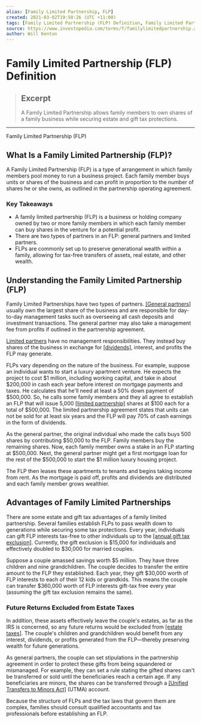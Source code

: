 ```yaml
---
alias: [Family Limited Partnership, FLP]
created: 2021-03-02T19:50:26 (UTC +11:00)
tags: [Family Limited Partnership (FLP) Definition, Family Limited Partnership (FLP)]
source: https://www.investopedia.com/terms/f/familylimitedpartnership.asp
author: Will Kenton
---
```


# Family Limited Partnership (FLP) Definition

> ## Excerpt
> A Family Limited Partnership allows family members to own shares of a family business while securing estate and gift tax protections.

---

Family Limited Partnership (FLP)
## What Is a Family Limited Partnership (FLP)?

A Family Limited Partnership (FLP) is a type of arrangement in which family members pool money to run a business project. Each family member buys units or shares of the business and can profit in proportion to the number of shares he or she owns, as outlined in the partnership operating agreement.

### Key Takeaways

-   A family limited partnership (FLP) is a business or holding company owned by two or more family members in which each family member can buy shares in the venture for a potential profit.
-   There are two types of partners in an FLP: general partners and limited partners.
-   FLPs are commonly set up to preserve generational wealth within a family, allowing for tax-free transfers of assets, real estate, and other wealth.

## Understanding the Family Limited Partnership (FLP)

Family Limited Partnerships have two types of partners. [[General partners]](https://www.investopedia.com/terms/g/generalpartner.asp) usually own the largest share of the business and are responsible for day-to-day management tasks such as overseeing all cash deposits and investment transactions. The general partner may also take a management fee from profits if outlined in the partnership agreement. 

[Limited partners](https://www.investopedia.com/terms/l/limited-partner.asp) have no management responsibilities. They instead buy shares of the business in exchange for [[dividends]](https://www.investopedia.com/terms/d/dividend.asp), interest, and profits the FLP may generate.

FLPs vary depending on the nature of the business. For example, suppose an individual wants to start a luxury apartment venture. He expects the project to cost $1 million, including working capital, and take in about $200,000 in cash each year before interest on mortgage payments and taxes. He calculates that he'll need at least a 50% down payment of $500,000. So, he calls some family members and they all agree to establish an FLP that will issue 5,000 [[limited partnership]](https://www.investopedia.com/terms/l/limitedpartnership.asp) shares at $100 each for a total of $500,000. The limited partnership agreement states that units can not be sold for at least six years and the FLP will pay 70% of cash earnings in the form of dividends.

As the general partner, the original individual who made the calls buys 500 shares by contributing $50,000 to the FLP. Family members buy the remaining shares. Now, each family member owns a stake in an FLP starting at $500,000. Next, the general partner might get a first mortgage loan for the rest of the $500,000 to start the $1 million luxury housing project.

The FLP then leases these apartments to tenants and begins taking income from rent. As the mortgage is paid off, profits and dividends are distributed and each family member grows wealthier.

## Advantages of Family Limited Partnerships

There are some estate and gift tax advantages of a family limited partnership. Several families establish FLPs to pass wealth down to generations while securing some tax protections. Every year, individuals can gift FLP interests tax-free to other individuals up to the [[annual gift tax exclusion]](https://www.investopedia.com/terms/a/annual-exclusion.asp). Currently, the gift exclusion is $15,000 for individuals and effectively doubled to $30,000 for married couples.

Suppose a couple amassed savings worth $5 million. They have three children and nine grandchildren. The couple decides to transfer the entire amount to the FLP they established. Each year, they gift $30,000 worth of FLP interests to each of their 12 kids or grandkids. This means the couple can transfer $360,000 worth of FLP interests gift-tax free every year (assuming the gift tax exclusion remains the same). 

### Future Returns Excluded from Estate Taxes

In addition, these assets effectively leave the couple's estates, as far as the IRS is concerned, so any future returns would be excluded from [[estate taxes]](https://www.investopedia.com/terms/d/death-taxes.asp). The couple's children and grandchildren would benefit from any interest, dividends, or profits generated from the FLP—thereby preserving wealth for future generations. 

As general partners, the couple can set stipulations in the partnership agreement in order to protect these gifts from being squandered or mismanaged. For example, they can set a rule stating the gifted shares can't be transferred or sold until the beneficiaries reach a certain age. If any beneficiaries are minors, the shares can be transferred through a [[Unified Transfers to Minors Act]](https://www.investopedia.com/terms/u/utma.asp) (UTMA) account.

Because the structure of FLPs and the tax laws that govern them are complex, families should consult qualified accountants and tax professionals before establishing an FLP.
